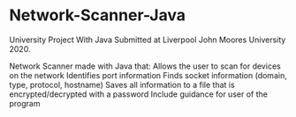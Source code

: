 # Network-Scanner-Java
University Project With Java Submitted at Liverpool John Moores University 2020.

Network Scanner made with Java that:
Allows the user to scan for devices on the network
Identifies port information
Finds socket information (domain, type, protocol, hostname)
Saves all information to a file that is encrypted/decrypted with a password
Include guidance for user of the program

